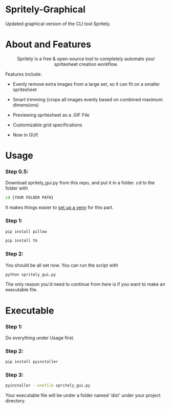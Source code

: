 # Spritely-Graphical
Updated graphical version of the CLI tool Spritely.

# About and Features
</p>
<p align="center">
Spritely is a free & open-source tool to completely automate your spritesheet creation workflow. 

Features include:

- Evenly remove extra images from a large set, so it can fit on a smaller spritesheet

- Smart trimming (crops all images evenly based on combined maximum dimensions)

- Previewing spritesheet as a .GIF File

- Customizable grid specifications

- Now in GUI!


# Usage

### Step 0.5:

Download spritely_gui.py from this repo, and put it in a folder. cd to the folder with
```sh
cd {YOUR FOLDER PATH}
```

It makes things easier to [set up a venv](https://packaging.python.org/en/latest/guides/installing-using-pip-and-virtual-environments/) for this part.

### Step 1:

```sh
pip install pillow
```

```sh
pip install tk
```


### Step 2:

You should be all set now. You can run the script with

```sh
python spritely_gui.py
```


The only reason you'd need to continue from here is if you want to make an executable file.

# Executable

### Step 1: 

Do everything under Usage first.

### Step 2:

```sh
pip install pyinstaller
```

### Step 3:

```sh
pyinstaller --onefile spritely_gui.py
```

Your executable file will be under a folder named 'dist' under your project directory.
